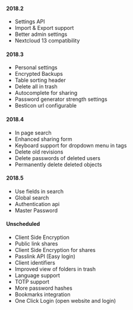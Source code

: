 #### 2018.2
 - Settings API
 - Import & Export support
 - Better admin settings
 - Nextcloud 13 compatibility
 
#### 2018.3
 - Personal settings
 - Encrypted Backups
 - Table sorting header
 - Delete all in trash
 - Autocomplete for sharing
 - Password generator strength settings
 - Besticon url configurable

#### 2018.4
 - In page search
 - Enhanced sharing form
 - Keyboard support for dropdown menu in tags
 - Delete old revisions
 - Delete passwords of deleted users
 - Permanently delete deleted objects

#### 2018.5
 - Use fields in search
 - Global search
 - Authentication api
 - Master Password

#### Unscheduled
 - Client Side Encryption
 - Public link shares
 - Client Side Encryption for shares
 - Passlink API (Easy login)
 - Client identifiers
 - Improved view of folders in trash
 - Language support
 - TOTP support
 - More password hashes
 - Bookmarks integration
 - One Click Login (open website and login)